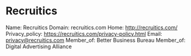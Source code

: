 
# Recruitics

Name: Recruitics
Domain: recruitics.com
Home: http://recruitics.com/
Privacy_policy: https://recruitics.com/privacy-policy.html
Email: privacy@recruitics.com
Member_of: Better Business Bureau
Member_of: Digital Advertising Alliance
